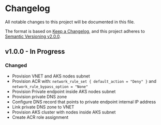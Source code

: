 # Changelog

All notable changes to this project will be documented in this file.

The format is based on [Keep a Changelog](https://keepachangelog.com/en/1.0.0/),
and this project adheres to [Semantic Versioning v2.0.0](https://semver.org/spec/v2.0.0.html).

## v1.0.0 - In Progress

### Changed

- Provision VNET and AKS nodes subnet
- Provision ACR with: `network_rule_set { default_action = "Deny" }` and `network_rule_bypass_option = "None"`
- Provision Private endpoint inside AKS nodes subnet
- Provision private DNS zone
- Configure DNS record that points to private endpoint internal IP address
- Link private DNS zone to VNET
- Provision AKS cluster with nodes inside AKS subnet
- Create ACR role assignment
